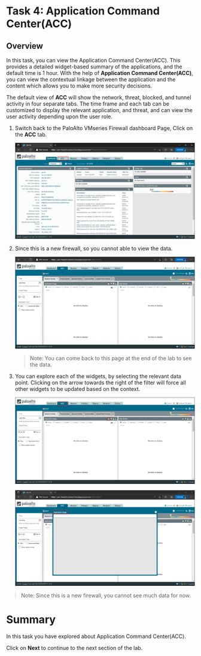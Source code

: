 # Task 4: Application Command Center(ACC)

## Overview

In this task, you can view the Application Command Center(ACC). This provides a detailed widget-based summary of the applications, and the default time is 1 hour. With the help of **Application Command Center(ACC)**, you can view the contextual linkage between the application and the content which allows you to make more security decisions.

The default view of **ACC** will show the network, threat, blocked, and tunnel activity in four separate tabs. The time frame and each tab can be customized to display the relevant application, and threat, and can view the user activity depending upon the user role.

1. Switch back to the PaloAlto VMseries Firewall dashboard Page, Click on the **ACC** tab.

    ![](../images/Palo03.png)

1. Since this is a new firewall, so you cannot able to view the data.

    ![](../images/palo04.png)

   >Note: You can come back to this page at the end of the lab to see the data.

1. You can explore each of the widgets, by selecting the relevant data point. Clicking on the arrow towards the right of the filter will force all other widgets to be updated based on the context.

    ![](../images/Palo05.png)

    ![](../images/Palo06.png)

>Note: Since this is a new firewall, you cannot see much data for now.

# Summary
In this task you have explored about Application Command Center(ACC). 

Click on **Next** to continue to the next section of the lab.
